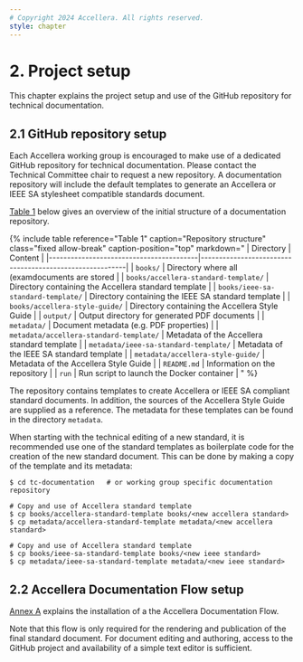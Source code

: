 ```yaml
---
# Copyright 2024 Accellera. All rights reserved.
style: chapter
---
```


# 2. Project setup

This chapter explains the project setup and use of the GitHub repository for technical documentation.

## 2.1 GitHub repository setup

Each Accellera working group is encouraged to make use of a dedicated GitHub repository for technical documentation. Please contact the Technical Committee chair to request a new repository. A documentation repository will include the default templates to generate an Accellera or IEEE SA stylesheet compatible standards document.

[Table 1](#table-1) below gives an overview of the initial structure of a documentation repository.

{% include table
   reference="Table 1"
   caption="Repository structure"
   class="fixed allow-break"
   caption-position="top"
   markdown="
| Directory                               | Content                                                 |
|-----------------------------------------|---------------------------------------------------------|
| `books/`                                | Directory where all (examdocuments are stored                | 
| `books/accellera-standard-template/`    | Directory containing the Accellera standard template    |
| `books/ieee-sa-standard-template/`      | Directory containing the IEEE SA standard template      |
| `books/accellera-style-guide/`          | Directory containing the Accellera Style Guide          |
| `output/`                               | Output directory for generated PDF documents            |
| `metadata/`                             | Document metadata (e.g. PDF properties)                 |
| `metadata/accellera-standard-template/` | Metadata of the Accellera standard template             |
| `metadata/ieee-sa-standard-template/`   | Metadata of the IEEE SA standard template               |
| `metadata/accellera-style-guide/`       | Metadata of the Accellera Style Guide                   |
| `README.md`                             | Information on the repository                           |
| `run`                                   | Run script to launch the Docker container                           |
"
%}

The repository contains templates to create Accellera or IEEE SA compliant standard documents. In addition, the sources of the Accellera Style Guide are supplied as a reference.
The metadata for these templates can be found in the directory `metadata`.

When starting with the technical editing of a new standard, it is recommended use one of the standard templates as boilerplate code for the creation of the new standard document. This can be done by making a copy of the template and its metadata:

```
$ cd tc-documentation   # or working group specific documentation repository

# Copy and use of Accellera standard template
$ cp books/accellera-standard-template books/<new accellera standard>
$ cp metadata/accellera-standard-template metadata/<new accellera standard>

# Copy and use of Accellera standard template
$ cp books/ieee-sa-standard-template books/<new ieee standard>
$ cp metadata/ieee-sa-standard-template metadata/<new ieee standard>
```

## 2.2 Accellera Documentation Flow setup

[Annex A](a.md) explains the installation of a the Accellera Documentation Flow. 

Note that this flow is only required for the rendering and publication of the final standard document. For document editing and authoring, access to the GitHub project and availability of a simple text editor is sufficient.
